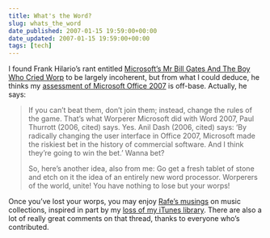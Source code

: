 ```yaml
---
title: What's the Word?
slug: whats_the_word
date_published: 2007-01-15 19:59:00+00:00
date_updated: 2007-01-15 19:59:00+00:00
tags: [tech]
---
```

I found Frank Hilario’s rant entitled [Microsoft’s Mr Bill Gates And The Boy Who Cried Worp](http://www.americanchronicle.com/articles/viewArticle.asp?articleID=19073) to be largely incoherent, but from what I could deduce, he thinks my [assessment of Microsoft Office 2007](/2006/06/19/office_2007_is_) is off-base. Actually, he says:

> If you can’t beat them, don’t join them; instead, change the rules of the game. That’s what Worperer Microsoft did with Word 2007, Paul Thurrott (2006, cited) says. Yes. Anil Dash (2006, cited) says: ‘By radically changing the user interface in Office 2007, Microsoft made the riskiest bet in the history of commercial software. And I think they’re going to win the bet.’ Wanna bet?
> 
> So, here’s another idea, also from me: Go get a fresh tablet of stone and etch on it the idea of an entirely new word processor. Worperers of the world, unite! You have nothing to lose but your worps!

Once you’ve lost your worps, you may enjoy [Rafe’s musings](http://rc3.org/2007/01/defining_your_m.php) on music collections, inspired in part by my [loss of my iTunes library](/2007/01/10/my_library_is_d). There are also a lot of really great comments on that thread, thanks to everyone who’s contributed.
